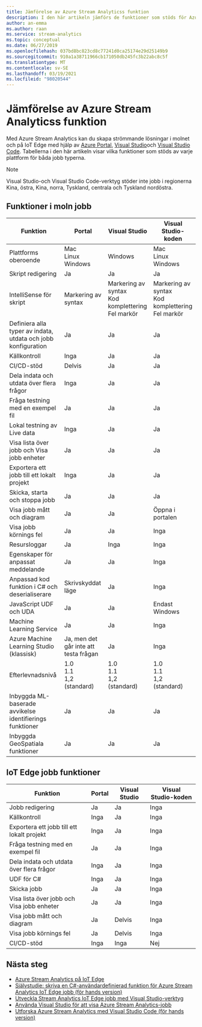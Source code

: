```yaml
---
title: Jämförelse av Azure Stream Analyticss funktion
description: I den här artikeln jämförs de funktioner som stöds för Azure Stream Analytics moln-och IoT Edges jobb i Azure Portal, Visual Studio och Visual Studio Code.
author: an-emma
ms.author: raan
ms.service: stream-analytics
ms.topic: conceptual
ms.date: 06/27/2019
ms.openlocfilehash: 037bd8bc823cd8c77241d0ca25174e29d25149b9
ms.sourcegitcommit: 910a1a38711966cb171050db245fc3b22abc8c5f
ms.translationtype: MT
ms.contentlocale: sv-SE
ms.lasthandoff: 03/19/2021
ms.locfileid: "98020544"
---
```

# <a name="azure-stream-analytics-feature-comparison"></a>Jämförelse av Azure Stream Analyticss funktion

Med Azure Stream Analytics kan du skapa strömmande lösningar i molnet och på IoT Edge med hjälp av [Azure Portal](stream-analytics-quick-create-portal.md), [Visual Studio](stream-analytics-quick-create-vs.md)och [Visual Studio Code](quick-create-visual-studio-code.md). Tabellerna i den här artikeln visar vilka funktioner som stöds av varje plattform för båda jobb typerna.

> [!NOTE]
> Visual Studio-och Visual Studio Code-verktyg stöder inte jobb i regionerna Kina, östra, Kina, norra, Tyskland, centrala och Tyskland nordöstra.

## <a name="cloud-job-features"></a>Funktioner i moln jobb


|Funktion  |Portal  |Visual Studio  |Visual Studio-koden  |
|---------|---------|---------|---------|
|Plattforms oberoende     |Mac</br>Linux</br>Windows         |Windows        |Mac</br>Linux</br>Windows          |
|Skript redigering     |Ja         |Ja         |Ja         |
|IntelliSense för skript     |Markering av syntax         |Markering av syntax</br>Kod komplettering</br>Fel markör         |Markering av syntax</br>Kod komplettering</br>Fel markör         |
|Definiera alla typer av indata, utdata och jobb konfiguration     |Ja         |Ja         |Ja         |
|Källkontroll     |Inga         |Ja         |Ja         |
|CI/CD-stöd     |Delvis         |Ja         |Ja         |
|Dela indata och utdata över flera frågor     |Inga         |Ja         |Ja         |
|Fråga testning med en exempel fil     |Ja         |Ja        |Ja         |
|Lokal testning av Live data     |Inga         |Ja       |Ja      |
|Visa lista över jobb och Visa jobb enheter     |Ja         |Ja        |Ja         |
|Exportera ett jobb till ett lokalt projekt     |Inga         |Ja         |Ja         |
|Skicka, starta och stoppa jobb     |Ja         |Ja         |Ja         |
|Visa jobb mått och diagram     |Ja         |Ja         |Öppna i portalen         |
|Visa jobb körnings fel     |Ja         |Ja         |Inga         |
|Resursloggar     |Ja         |Inga         |Inga         |
|Egenskaper för anpassat meddelande     |Ja         |Ja         |Inga       |
|Anpassad kod funktion i C# och deserialiserare|Skrivskyddat läge|Ja|Inga|
|JavaScript UDF och UDA     |Ja         |Ja         |Endast Windows         |
|Machine Learning Service     |Ja        |Ja         |Inga         |
|Azure Machine Learning Studio (klassisk)|Ja, men det går inte att testa frågan        |Ja |Inga         |
|Efterlevnadsnivå     |1.0</br>1.1</br>1,2 (standard)         |1.0</br>1.1</br>1,2 (standard)           |1.0</br>1.1</br>1,2 (standard)           |
|Inbyggda ML-baserade avvikelse identifierings funktioner     |Ja         |Ja         |Ja         |
|Inbyggda GeoSpatiala funktioner     |Ja         |Ja         |Ja         |



## <a name="iot-edge-job-features"></a>IoT Edge jobb funktioner

|Funktion  |Portal  |Visual Studio  |Visual Studio-koden  |
|---------|---------|---------|---------|
|Jobb redigering     |Ja         |Ja         |Inga         |
|Källkontroll     |Inga         |Ja         |Inga         |
|Exportera ett jobb till ett lokalt projekt     |Inga         |Ja         |Inga         |
|Fråga testning med en exempel fil     |Ja         |Ja         |Inga         |
|Dela indata och utdata över flera frågor     |Inga         |Ja         |Inga         |
|UDF för C#     |Inga         |Ja         |Inga         |
|Skicka jobb     |Ja         |Ja         |Inga         |
|Visa lista över jobb och Visa jobb enheter     |Ja         |Ja         |Inga         |
|Visa jobb mått och diagram     |Ja         |Delvis         |Inga         |
|Visa jobb körnings fel     |Ja         |Delvis         |Inga         |
|CI/CD-stöd     |Inga         |Inga         |Nej         |


## <a name="next-steps"></a>Nästa steg

* [Azure Stream Analytics på IoT Edge](stream-analytics-edge.md)
* [Självstudie: skriva en C#-användardefinierad funktion för Azure Stream Analytics IoT Edge jobb (för hands version)](stream-analytics-edge-csharp-udf.md)
* [Utveckla Stream Analytics IoT Edge jobb med Visual Studio-verktyg](stream-analytics-tools-for-visual-studio-edge-jobs.md)
* [Använda Visual Studio för att visa Azure Stream Analytics-jobb](stream-analytics-vs-tools.md)
* [Utforska Azure Stream Analytics med Visual Studio Code (för hands version)](visual-studio-code-explore-jobs.md)


